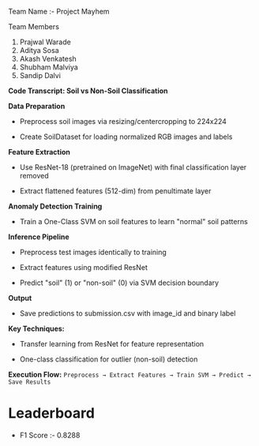 
Team Name :- Project Mayhem

Team Members 
  1. Prajwal Warade
  2. Aditya Sosa
  3. Akash Venkatesh
  4. Shubham Malviya
  5. Sandip Dalvi

**Code Transcript: Soil vs Non-Soil Classification**

**Data Preparation**

- Preprocess soil images via resizing/centercropping to 224x224

- Create SoilDataset for loading normalized RGB images and labels

**Feature Extraction**

- Use ResNet-18 (pretrained on ImageNet) with final classification layer removed

- Extract flattened features (512-dim) from penultimate layer

**Anomaly Detection Training**

- Train a One-Class SVM on soil features to learn "normal" soil patterns

**Inference Pipeline**

- Preprocess test images identically to training

- Extract features using modified ResNet

- Predict "soil" (1) or "non-soil" (0) via SVM decision boundary

**Output**

- Save predictions to submission.csv with image_id and binary label

**Key Techniques:**

- Transfer learning from ResNet for feature representation

- One-class classification for outlier (non-soil) detection

**Execution Flow:**
```Preprocess → Extract Features → Train SVM → Predict → Save Results```

# Leaderboard
- F1 Score :- 0.8288
